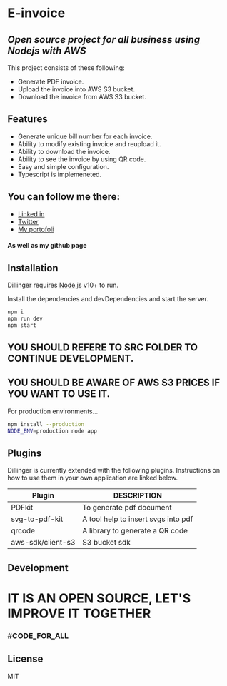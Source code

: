 # E-invoice
## _Open source project for all business using Nodejs with AWS_

This project consists of these following:
- Generate PDF invoice.
- Upload the invoice into AWS S3 bucket.
- Download the invoice from AWS S3 bucket.

## Features

- Generate unique bill number for each invoice.
- Ability to modify existing invoice and reupload it.
- Ability to download the invoice.
- Ability to see the invoice by using QR code.
- Easy and simple configuration.
- Typescript is implemeneted.


## You can follow me there:

- [Linked in](https://www.linkedin.com/in/abdulaziz-baqaleb-1b7752203/)
- [Twitter](https://twitter.com/i_3z1001)
- [My portofoli](https://portofolio-82704.web.app/)

#### As well as my github page

## Installation

Dillinger requires [Node.js](https://nodejs.org/) v10+ to run.

Install the dependencies and devDependencies and start the server.

```sh
npm i
npm run dev
npm start
```

## YOU SHOULD REFERE TO SRC FOLDER TO CONTINUE DEVELOPMENT.

## YOU SHOULD BE AWARE OF AWS S3 PRICES IF YOU WANT TO USE IT.

For production environments...

```sh
npm install --production
NODE_ENV=production node app
```

## Plugins

Dillinger is currently extended with the following plugins.
Instructions on how to use them in your own application are linked below.

| Plugin | DESCRIPTION |
| ------ | ------ |
| PDFkit | To generate pdf document |
| svg-to-pdf-kit | A tool help to insert svgs into pdf |
| qrcode | A library to generate a QR code |
| aws-sdk/client-s3 | S3 bucket sdk |

## Development

# IT IS AN OPEN SOURCE, LET'S IMPROVE IT TOGETHER

### #CODE_FOR_ALL



## License

MIT
